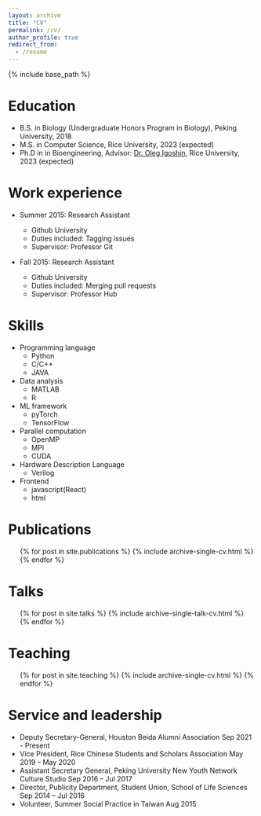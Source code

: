```yaml
---
layout: archive
title: "CV"
permalink: /cv/
author_profile: true
redirect_from:
  - /resume
---
```


{% include base_path %}

Education
======
* B.S. in Biology (Undergraduate Honors Program in Biology), Peking University, 2018
* M.S. in Computer Science, Rice University, 2023 (expected)
* Ph.D in in Bioengineering, Advisor: [Dr. Oleg Igoshin](https://igoshin.rice.edu/), Rice University, 2023 (expected)

Work experience
======
* Summer 2015: Research Assistant
  * Github University
  * Duties included: Tagging issues
  * Supervisor: Professor Git

* Fall 2015: Research Assistant
  * Github University
  * Duties included: Merging pull requests
  * Supervisor: Professor Hub
  
Skills
======
* Programming language
  * Python
  * C/C++
  * JAVA 
* Data analysis
  * MATLAB
  * R
* ML framework
  * pyTorch
  * TensorFlow
* Parallel computation
  * OpenMP
  * MPI
  * CUDA
* Hardware Description Language
  * Verilog
* Frontend
  * javascript(React)
  * html

 
Publications
======
  <ul>{% for post in site.publications %}
    {% include archive-single-cv.html %}
  {% endfor %}</ul>
  
Talks
======
  <ul>{% for post in site.talks %}
    {% include archive-single-talk-cv.html %}
  {% endfor %}</ul>
  
Teaching
======
  <ul>{% for post in site.teaching %}
    {% include archive-single-cv.html %}
  {% endfor %}</ul>
  
Service and leadership
======
* Deputy Secretary-General, Houston Beida Alumni Association  Sep 2021 - Present
* Vice President, Rice Chinese Students and Scholars Association  May 2019 – May 2020
* Assistant Secretary General, Peking University New Youth Network Culture Studio  Sep 2016 – Jul 2017
* Director, Publicity Department, Student Union, School of Life Sciences  Sep 2014 – Jul 2016
* Volunteer, Summer Social Practice in Taiwan  Aug 2015
